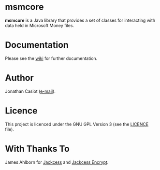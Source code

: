 # msmcore

**msmcore** is a Java library that provides a set of classes for interacting with data held in Microsoft Money files.

# Documentation
Please see the [wiki](https://github.com/36bits/msmcore/wiki) for further documentation.

# Author
Jonathan Casiot ([e-mail](mailto:msm@pueblo.co.uk)).

# Licence
This project is licenced under the GNU GPL Version 3 (see the [LICENCE](./LICENSE) file).

# With Thanks To
James Ahlborn for [Jackcess](https://sourceforge.net/projects/jackcess) and [Jackcess Encrypt](https://sourceforge.net/projects/jackcessencrypt).